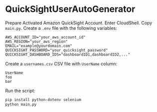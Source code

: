 # QuickSightUserAutoGenerator

Prepare Activated Amazon QuickSight Account.
Enter CloudShell.
Copy `main.py`.
Create a `.env` file with the following variables:

```
AWS_ACCOUNT_ID="your_aws_account_id"
AWS_REGION="your_aws_region"
EMAIL="example@yourdomain.com"
QUICKSIGHT_PASSWORD="your_quicksight_password"
QUICKSIGHT_DASHBOARD_IDS="dashboardID1,dashboardID2,..."
```

Create a `usernames.csv` CSV file with `UserName` column:

```
UserName
foo
bar
```

Run the script:

```sh
pip install python-dotenv selenium
python main.py
```
